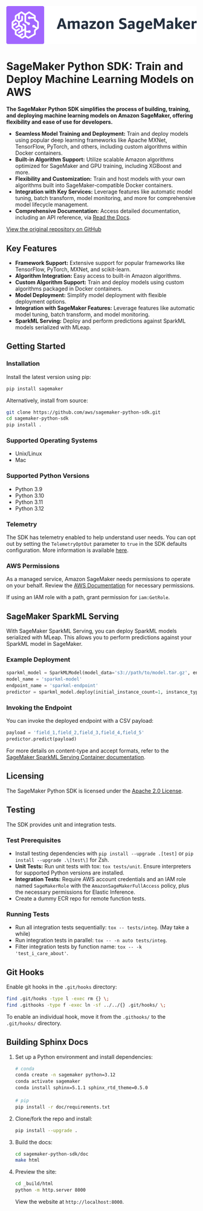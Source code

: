 [![SageMaker Python SDK Banner](https://github.com/aws/sagemaker-python-sdk/raw/master/branding/icon/sagemaker-banner.png)](https://github.com/aws/sagemaker-python-sdk)

# SageMaker Python SDK: Train and Deploy Machine Learning Models on AWS

**The SageMaker Python SDK simplifies the process of building, training, and deploying machine learning models on Amazon SageMaker, offering flexibility and ease of use for developers.**

*   **Seamless Model Training and Deployment:** Train and deploy models using popular deep learning frameworks like Apache MXNet, TensorFlow, PyTorch, and others, including custom algorithms within Docker containers.
*   **Built-in Algorithm Support:** Utilize scalable Amazon algorithms optimized for SageMaker and GPU training, including XGBoost and more.
*   **Flexibility and Customization:** Train and host models with your own algorithms built into SageMaker-compatible Docker containers.
*   **Integration with Key Services:** Leverage features like automatic model tuning, batch transform, model monitoring, and more for comprehensive model lifecycle management.
*   **Comprehensive Documentation:** Access detailed documentation, including an API reference, via [Read the Docs](https://sagemaker.readthedocs.io).

[View the original repository on GitHub](https://github.com/aws/sagemaker-python-sdk)

## Key Features

*   **Framework Support:**  Extensive support for popular frameworks like TensorFlow, PyTorch, MXNet, and scikit-learn.
*   **Algorithm Integration:** Easy access to built-in Amazon algorithms.
*   **Custom Algorithm Support:** Train and deploy models using custom algorithms packaged in Docker containers.
*   **Model Deployment:** Simplify model deployment with flexible deployment options.
*   **Integration with SageMaker Features:** Leverage features like automatic model tuning, batch transform, and model monitoring.
*   **SparkML Serving:** Deploy and perform predictions against SparkML models serialized with MLeap.

## Getting Started

### Installation

Install the latest version using pip:

```bash
pip install sagemaker
```

Alternatively, install from source:

```bash
git clone https://github.com/aws/sagemaker-python-sdk.git
cd sagemaker-python-sdk
pip install .
```

### Supported Operating Systems

*   Unix/Linux
*   Mac

### Supported Python Versions

*   Python 3.9
*   Python 3.10
*   Python 3.11
*   Python 3.12

### Telemetry

The SDK has telemetry enabled to help understand user needs. You can opt out by setting the `TelemetryOptOut` parameter to `true` in the SDK defaults configuration. More information is available [here](https://sagemaker.readthedocs.io/en/stable/overview.html#configuring-and-using-defaults-with-the-sagemaker-python-sdk).

### AWS Permissions

As a managed service, Amazon SageMaker needs permissions to operate on your behalf.  Review the [AWS Documentation](https://docs.aws.amazon.com/sagemaker/latest/dg/sagemaker-roles.html) for necessary permissions.

If using an IAM role with a path, grant permission for `iam:GetRole`.

##  SageMaker SparkML Serving

With SageMaker SparkML Serving, you can deploy SparkML models serialized with MLeap.  This allows you to perform predictions against your SparkML model in SageMaker.

### Example Deployment

```python
sparkml_model = SparkMLModel(model_data='s3://path/to/model.tar.gz', env={'SAGEMAKER_SPARKML_SCHEMA': schema})
model_name = 'sparkml-model'
endpoint_name = 'sparkml-endpoint'
predictor = sparkml_model.deploy(initial_instance_count=1, instance_type='ml.c4.xlarge', endpoint_name=endpoint_name)
```

###  Invoking the Endpoint

You can invoke the deployed endpoint with a CSV payload:

```python
payload = 'field_1,field_2,field_3,field_4,field_5'
predictor.predict(payload)
```

For more details on content-type and accept formats, refer to the [SageMaker SparkML Serving Container documentation](https://github.com/aws/sagemaker-sparkml-serving-container).

## Licensing

The SageMaker Python SDK is licensed under the [Apache 2.0 License](http://aws.amazon.com/apache2.0/).

## Testing

The SDK provides unit and integration tests.

### Test Prerequisites

*   Install testing dependencies with `pip install --upgrade .[test]` or `pip install --upgrade .\[test\]` for Zsh.
*   **Unit Tests:** Run unit tests with tox: `tox tests/unit`. Ensure interpreters for supported Python versions are installed.
*   **Integration Tests:** Require AWS account credentials and an IAM role named `SageMakerRole` with the `AmazonSageMakerFullAccess` policy, plus the necessary permissions for Elastic Inference.
*   Create a dummy ECR repo for remote function tests.

### Running Tests

*   Run all integration tests sequentially: `tox -- tests/integ`. (May take a while)
*   Run integration tests in parallel: `tox -- -n auto tests/integ`.
*   Filter integration tests by function name: `tox -- -k 'test_i_care_about'`.

## Git Hooks

Enable git hooks in the `.git/hooks` directory:

```bash
find .git/hooks -type l -exec rm {} \;
find .githooks -type f -exec ln -sf ../../{} .git/hooks/ \;
```

To enable an individual hook, move it from the `.githooks/` to the `.git/hooks/` directory.

## Building Sphinx Docs

1.  Set up a Python environment and install dependencies:

    ```bash
    # conda
    conda create -n sagemaker python=3.12
    conda activate sagemaker
    conda install sphinx=5.1.1 sphinx_rtd_theme=0.5.0

    # pip
    pip install -r doc/requirements.txt
    ```

2.  Clone/fork the repo and install:

    ```bash
    pip install --upgrade .
    ```

3.  Build the docs:

    ```bash
    cd sagemaker-python-sdk/doc
    make html
    ```

4.  Preview the site:

    ```bash
    cd _build/html
    python -m http.server 8000
    ```

    View the website at `http://localhost:8000`.